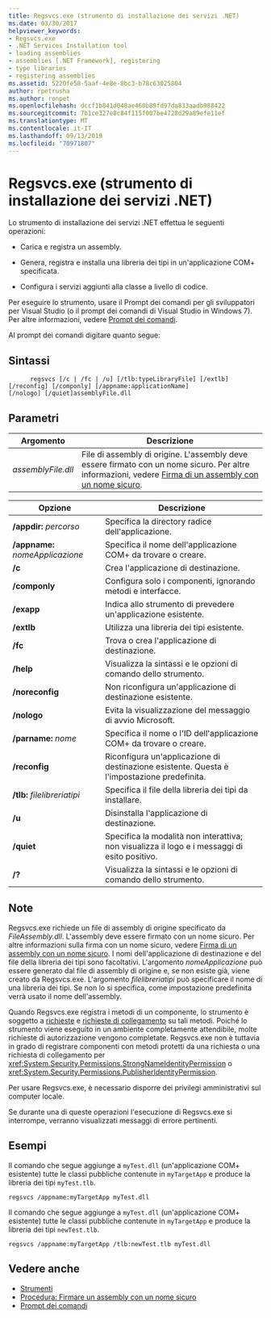 ```yaml
---
title: Regsvcs.exe (strumento di installazione dei servizi .NET)
ms.date: 03/30/2017
helpviewer_keywords:
- Regsvcs.exe
- .NET Services Installation tool
- loading assemblies
- assemblies [.NET Framework], registering
- type libraries
- registering assemblies
ms.assetid: 5220fe58-5aaf-4e8e-8bc3-b78c63025804
author: rpetrusha
ms.author: ronpet
ms.openlocfilehash: dccf1b841d048ae460b89fd97da833aadb988422
ms.sourcegitcommit: 7b1ce327e8c84f115f007be4728d29a89efe11ef
ms.translationtype: MT
ms.contentlocale: it-IT
ms.lasthandoff: 09/13/2019
ms.locfileid: "70971807"
---
```

# <a name="regsvcsexe-net-services-installation-tool"></a>Regsvcs.exe (strumento di installazione dei servizi .NET)
Lo strumento di installazione dei servizi .NET effettua le seguenti operazioni:  
  
- Carica e registra un assembly.  
  
- Genera, registra e installa una libreria dei tipi in un'applicazione COM+ specificata.  
  
- Configura i servizi aggiunti alla classe a livello di codice.  
  
 Per eseguire lo strumento, usare il Prompt dei comandi per gli sviluppatori per Visual Studio (o il prompt dei comandi di Visual Studio in Windows 7). Per altre informazioni, vedere [Prompt dei comandi](../../../docs/framework/tools/developer-command-prompt-for-vs.md).  
  
 Al prompt dei comandi digitare quanto segue:  
  
## <a name="syntax"></a>Sintassi  
  
```console  
      regsvcs [/c | /fc | /u] [/tlb:typeLibraryFile] [/extlb]  
[/reconfig] [/componly] [/appname:applicationName]  
[/nologo] [/quiet]assemblyFile.dll   
```  
  
## <a name="parameters"></a>Parametri  
  
|Argomento|Descrizione|  
|--------------|-----------------|  
|*assemblyFile.dll*|File di assembly di origine. L'assembly deve essere firmato con un nome sicuro. Per altre informazioni, vedere [Firma di un assembly con un nome sicuro](../../standard/assembly/sign-strong-name.md).|  
  
|Opzione|Descrizione|  
|------------|-----------------|  
|**/appdir:** *percorso*|Specifica la directory radice dell'applicazione.|  
|**/appname:** *nomeApplicazione*|Specifica il nome dell'applicazione COM+ da trovare o creare.|  
|**/c**|Crea l'applicazione di destinazione.|  
|**/componly**|Configura solo i componenti, ignorando metodi e interfacce.|  
|**/exapp**|Indica allo strumento di prevedere un'applicazione esistente.|  
|**/extlb**|Utilizza una libreria dei tipi esistente.|  
|**/fc**|Trova o crea l'applicazione di destinazione.|  
|**/help**|Visualizza la sintassi e le opzioni di comando dello strumento.|  
|**/noreconfig**|Non riconfigura un'applicazione di destinazione esistente.|  
|**/nologo**|Evita la visualizzazione del messaggio di avvio Microsoft.|  
|**/parname:** *nome*|Specifica il nome o l'ID dell'applicazione COM+ da trovare o creare.|  
|**/reconfig**|Riconfigura un'applicazione di destinazione esistente. Questa è l'impostazione predefinita.|  
|**/tlb:** *filelibreriatipi*|Specifica il file della libreria dei tipi da installare.|  
|**/u**|Disinstalla l'applicazione di destinazione.|  
|**/quiet**|Specifica la modalità non interattiva; non visualizza il logo e i messaggi di esito positivo.|  
|**/?**|Visualizza la sintassi e le opzioni di comando dello strumento.|  
  
## <a name="remarks"></a>Note  
 Regsvcs.exe richiede un file di assembly di origine specificato da *FileAssembly.dll*. L'assembly deve essere firmato con un nome sicuro. Per altre informazioni sulla firma con un nome sicuro, vedere [Firma di un assembly con un nome sicuro](../../standard/assembly/sign-strong-name.md). I nomi dell'applicazione di destinazione e del file della libreria dei tipi sono facoltativi. L'argomento *nomeApplicazione* può essere generato dal file di assembly di origine e, se non esiste già, viene creato da Regsvcs.exe. L'argomento *filelibreriatipi* può specificare il nome di una libreria dei tipi. Se non lo si specifica, come impostazione predefinita verrà usato il nome dell'assembly.  
  
 Quando Regsvcs.exe registra i metodi di un componente, lo strumento è soggetto a [richieste](https://docs.microsoft.com/previous-versions/dotnet/netframework-4.0/9kc0c6st(v=vs.100)) e [richieste di collegamento](../../../docs/framework/misc/link-demands.md) su tali metodi. Poiché lo strumento viene eseguito in un ambiente completamente attendibile, molte richieste di autorizzazione vengono completate. Regsvcs.exe non è tuttavia in grado di registrare componenti con metodi protetti da una richiesta o una richiesta di collegamento per <xref:System.Security.Permissions.StrongNameIdentityPermission> o <xref:System.Security.Permissions.PublisherIdentityPermission>.  
  
 Per usare Regsvcs.exe, è necessario disporre dei privilegi amministrativi sul computer locale.  
  
 Se durante una di queste operazioni l'esecuzione di Regsvcs.exe si interrompe, verranno visualizzati messaggi di errore pertinenti.  
  
## <a name="examples"></a>Esempi  
 Il comando che segue aggiunge a `myTest.dll` (un'applicazione COM+ esistente) tutte le classi pubbliche contenute in `myTargetApp` e produce la libreria dei tipi `myTest.tlb`.  
  
```console  
regsvcs /appname:myTargetApp myTest.dll  
```  
  
 Il comando che segue aggiunge a `myTest.dll` (un'applicazione COM+ esistente) tutte le classi pubbliche contenute in `myTargetApp` e produce la libreria dei tipi `newTest.tlb`.  
  
```console  
regsvcs /appname:myTargetApp /tlb:newTest.tlb myTest.dll  
```  
  
## <a name="see-also"></a>Vedere anche

- [Strumenti](../../../docs/framework/tools/index.md)
- [Procedura: Firmare un assembly con un nome sicuro](../../standard/assembly/sign-strong-name.md)
- [Prompt dei comandi](../../../docs/framework/tools/developer-command-prompt-for-vs.md)
